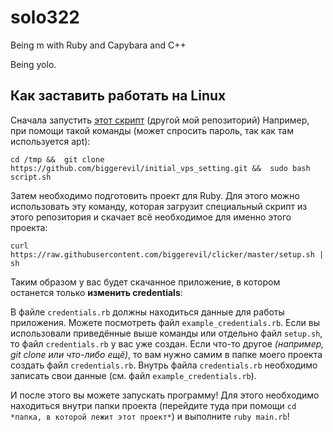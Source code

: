 # solo322
Being m with Ruby and Capybara and C++

Being yolo.

## Как заставить работать на Linux

Сначала запустить [этот скрипт](https://github.com/biggerevil/initial_vps_setting) (другой мой репозиторий)
Например, при помощи такой команды (может спросить пароль, так как там используется apt):

`cd /tmp && 
git clone https://github.com/biggerevil/initial_vps_setting.git && 
sudo bash script.sh`

Затем необходимо подготовить проект для Ruby.
Для этого можно использовать эту команду, которая загрузит специальный скрипт из этого репозитория и скачает всё необходимое для именно этого проекта:

`curl https://raw.githubusercontent.com/biggerevil/clicker/master/setup.sh | sh`

Таким образом у вас будет скачанное приложение, в котором останется только **изменить credentials**:

В файле `credentials.rb` должны находиться данные для работы приложения.
Можете посмотреть файл `example_credentials.rb`. 
Если вы использовали приведённые выше команды или отдельно файл `setup.sh`, то файл `credentials.rb` у вас уже создан. Если что-то другое *(например, git clone или что-либо ещё)*, то вам нужно самим в папке моего проекта создать файл `credentials.rb`.
Внутрь файла `credentials.rb` необходимо записать свои данные (см. файл `example_credentials.rb`).

И после этого вы можете запускать программу!
Для этого необходимо находиться внутри папки проекта (перейдите туда при помощи `cd *папка, в которой лежит этот проект*`) и выполните `ruby main.rb`!
